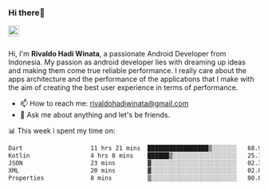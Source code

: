 ### Hi there👋
<a href="https://www.linkedin.com/in/rivaldohadiwinata/">
  <img align="left" alt="Rivaldo's LinkedIN" width="22px" src="https://upload.wikimedia.org/wikipedia/commons/8/81/LinkedIn_icon.svg" />
</a>

<br/>
<br/>

Hi, I'm **Rivaldo Hadi Winata**, a passionate Android Developer from Indonesia. 
My passion as android developer lies with dreaming up ideas and making them come true reliable performance. 
I really care about the apps architecture and the performance of the applications that I make with the aim of creating the best user experience in terms of performance.

- 📫 How to reach me: [rivaldohadiwinata@gmail.com](mailto:rivaldohadiwinata@gmail.com)
- 💬 Ask me about anything and let's be friends.

📊 This week i spent my time on:


<!--START_SECTION:waka-->

```txt
Dart                   11 hrs 21 mins  █████████████████▒░░░░░░░   68.90 %
Kotlin                 4 hrs 8 mins    ██████▒░░░░░░░░░░░░░░░░░░   25.13 %
JSON                   23 mins         ▓░░░░░░░░░░░░░░░░░░░░░░░░   02.33 %
XML                    20 mins         ▓░░░░░░░░░░░░░░░░░░░░░░░░   02.07 %
Properties             8 mins          ▒░░░░░░░░░░░░░░░░░░░░░░░░   00.87 %
```

<!--END_SECTION:waka-->


<!--- 🔭 I’m currently working on Management Order Depot Acun -->

<!--
**rivaldotjioe/rivaldotjioe** is a ✨ _special_ ✨ repository because its `README.md` (this file) appears on your GitHub profile.

Here are some ideas to get you started:

- 🔭 I’m currently working on ...
- 🌱 I’m currently learning ...
- 👯 I’m looking to collaborate on ...
- 🤔 I’m looking for help with ...
- 💬 Ask me about ...
- 📫 How to reach me: ...
- 😄 Pronouns: ...
- ⚡ Fun fact: ...
-->
